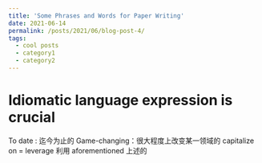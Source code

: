 ```yaml
---
title: 'Some Phrases and Words for Paper Writing'
date: 2021-06-14
permalink: /posts/2021/06/blog-post-4/
tags:
  - cool posts
  - category1
  - category2
---
```

Idiomatic language expression is crucial
======
To date : 迄今为止的
Game-changing：很大程度上改变某一领域的
capitalize on = leverage 利用
aforementioned 上述的




